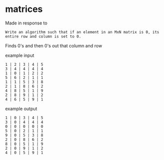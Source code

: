 # matrices

Made in response to 

`Write an algorithm such that if an element in an MxN matrix is 0, its entire row and column is set to 0.`

Finds 0's and then 0's out that column and row

example input 

```
1 | 2 | 3 | 4 | 5
3 | 4 | 4 | 4 | 4
1 | 0 | 1 | 2 | 2
5 | 6 | 2 | 1 | 1
1 | 1 | 5 | 3 | 8
2 | 1 | 8 | 6 | 2
4 | 8 | 5 | 1 | 9
2 | 8 | 9 | 1 | 2
4 | 6 | 5 | 9 | 1
```

example output

```
1 | 0 | 3 | 4 | 5
3 | 0 | 4 | 4 | 4
0 | 0 | 0 | 0 | 0
5 | 0 | 2 | 1 | 1
9 | 0 | 5 | 3 | 8
2 | 0 | 8 | 6 | 2
8 | 0 | 5 | 1 | 9
2 | 0 | 9 | 1 | 2
4 | 0 | 5 | 9 | 1
```
